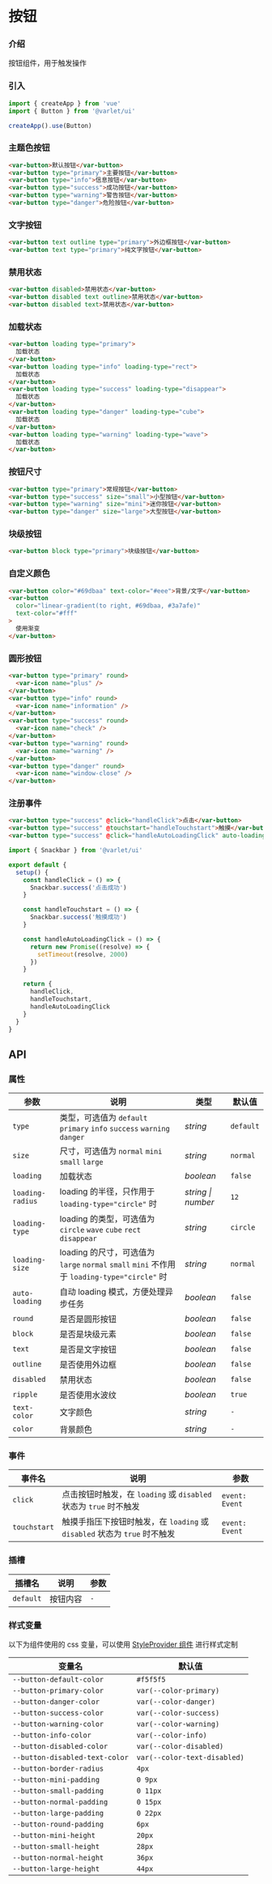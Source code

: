 # 按钮

### 介绍

按钮组件，用于触发操作

### 引入

```js
import { createApp } from 'vue'
import { Button } from '@varlet/ui'

createApp().use(Button)
```


### 主题色按钮

```html
<var-button>默认按钮</var-button>
<var-button type="primary">主要按钮</var-button>
<var-button type="info">信息按钮</var-button>
<var-button type="success">成功按钮</var-button>
<var-button type="warning">警告按钮</var-button>
<var-button type="danger">危险按钮</var-button>
```

### 文字按钮

```html
<var-button text outline type="primary">外边框按钮</var-button>
<var-button text type="primary">纯文字按钮</var-button>
```

### 禁用状态

```html
<var-button disabled>禁用状态</var-button>
<var-button disabled text outline>禁用状态</var-button>
<var-button disabled text>禁用状态</var-button>
```

### 加载状态

```html
<var-button loading type="primary">
  加载状态
</var-button>
<var-button loading type="info" loading-type="rect">
  加载状态
</var-button>
<var-button loading type="success" loading-type="disappear">
  加载状态
</var-button>
<var-button loading type="danger" loading-type="cube">
  加载状态
</var-button>
<var-button loading type="warning" loading-type="wave">
  加载状态
</var-button>
```

### 按钮尺寸

```html
<var-button type="primary">常规按钮</var-button>
<var-button type="success" size="small">小型按钮</var-button>
<var-button type="warning" size="mini">迷你按钮</var-button>
<var-button type="danger" size="large">大型按钮</var-button>
```

### 块级按钮

```html
<var-button block type="primary">块级按钮</var-button>
```

### 自定义颜色

```html
<var-button color="#69dbaa" text-color="#eee">背景/文字</var-button>
<var-button
  color="linear-gradient(to right, #69dbaa, #3a7afe)"
  text-color="#fff"
>
  使用渐变
</var-button>
```

### 圆形按钮

```html
<var-button type="primary" round>
  <var-icon name="plus" />
</var-button>
<var-button type="info" round>
  <var-icon name="information" />
</var-button>
<var-button type="success" round>
  <var-icon name="check" />
</var-button>
<var-button type="warning" round>
  <var-icon name="warning" />
</var-button>
<var-button type="danger" round>
  <var-icon name="window-close" />
</var-button>
```

### 注册事件

```html
<var-button type="success" @click="handleClick">点击</var-button>
<var-button type="success" @touchstart="handleTouchstart">触摸</var-button>
<var-button type="success" @click="handleAutoLoadingClick" auto-loading>自动 loading</var-button>
```

```js
import { Snackbar } from '@varlet/ui'

export default {
  setup() {
    const handleClick = () => {
      Snackbar.success('点击成功')
    }

    const handleTouchstart = () => {
      Snackbar.success('触摸成功')
    }

    const handleAutoLoadingClick = () => {
      return new Promise((resolve) => {
        setTimeout(resolve, 2000)
      })
    }

    return {
      handleClick,
      handleTouchstart,
      handleAutoLoadingClick
    }
  }
}
```

## API

### 属性

| 参数               | 说明                                                                              | 类型        | 默认值       |
|------------------|---------------------------------------------------------------------------------|-----------|-----------|
| `type`           | 类型，可选值为 `default` `primary` `info` `success` `warning` `danger`                 | _string_  | `default` |
| `size`           | 尺寸，可选值为 `normal` `mini` `small` `large`                                         | _string_  | `normal`  |
| `loading`        | 加载状态                                                                            | _boolean_ | `false`   |
| `loading-radius` | loading 的半径，只作用于 `loading-type="circle"` 时                                      | _string \| number_   | `12` |
| `loading-type`   | loading 的类型，可选值为 `circle` `wave` `cube` `rect` `disappear`                      | _string_  | `circle`  |
| `loading-size`   | loading 的尺寸，可选值为 `large` `normal` `small` `mini` 不作用于 `loading-type="circle"` 时 | _string_  | `normal`  |
| `auto-loading`   | 自动 loading 模式，方便处理异步任务                                                          | _boolean_ | `false`   |
| `round`          | 是否是圆形按钮                                                                         | _boolean_ | `false`   |
| `block`          | 是否是块级元素                                                                         | _boolean_ | `false`   |
| `text`           | 是否是文字按钮                                                                         | _boolean_ | `false`   |
| `outline`        | 是否使用外边框                                                                         | _boolean_ | `false`   |
| `disabled`       | 禁用状态                                                                            | _boolean_ | `false`   |
| `ripple`         | 是否使用水波纹                                                                         | _boolean_ | `true`    |
| `text-color`     | 文字颜色                                                                            | _string_  | `-`       |
| `color`          | 背景颜色                                                                            | _string_  | `-`       |

### 事件

| 事件名 | 说明 | 参数 |
| --- | --- | --- |
| `click` | 点击按钮时触发，在 `loading` 或 `disabled` 状态为 `true` 时不触发 | `event: Event` |
| `touchstart` | 触摸手指压下按钮时触发，在 `loading` 或 `disabled` 状态为 `true` 时不触发 | `event: Event` |

### 插槽

| 插槽名 | 说明 | 参数 |
| --- | --- | --- |
| `default` | 按钮内容 | `-` |

### 样式变量
以下为组件使用的 css 变量，可以使用 [StyleProvider 组件](#/zh-CN/style-provider) 进行样式定制

| 变量名 | 默认值 |
| --- | --- |
| `--button-default-color` | `#f5f5f5` |
| `--button-primary-color` | `var(--color-primary)`|
| `--button-danger-color` |  `var(--color-danger)`|
| `--button-success-color` | `var(--color-success)`|
| `--button-warning-color` |  `var(--color-warning)`|
| `--button-info-color` | `var(--color-info)`|
| `--button-disabled-color` | `var(--color-disabled)`|
| `--button-disabled-text-color` | `var(--color-text-disabled)` |
| `--button-border-radius` | `4px` |
| `--button-mini-padding` | `0 9px` |
| `--button-small-padding` | `0 11px` |
| `--button-normal-padding` | `0 15px` |
| `--button-large-padding` | `0 22px` |
| `--button-round-padding` | `6px` |
| `--button-mini-height` | `20px` |
| `--button-small-height` | `28px` |
| `--button-normal-height` | `36px` |
| `--button-large-height` | `44px` |